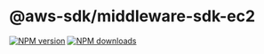 # @aws-sdk/middleware-sdk-ec2

[![NPM version](https://img.shields.io/npm/v/@aws-sdk/middleware-sdk-ec2/rc.svg)](https://www.npmjs.com/package/@aws-sdk/middleware-sdk-ec2)
[![NPM downloads](https://img.shields.io/npm/dm/@aws-sdk/middleware-sdk-ec2.svg)](https://www.npmjs.com/package/@aws-sdk/middleware-sdk-ec2)
